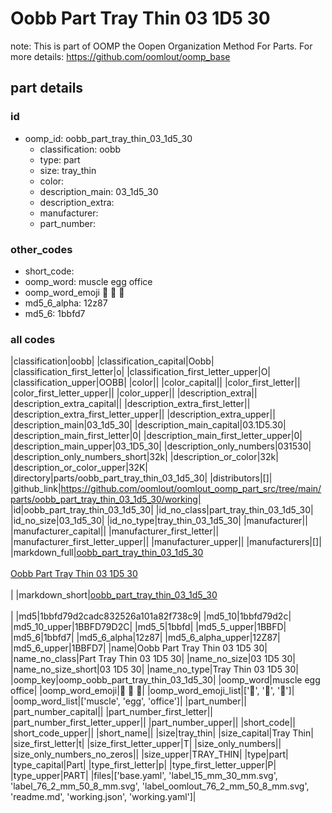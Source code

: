 # Oobb Part Tray Thin 03 1D5 30  

note: This is part of OOMP the Oopen Organization Method For Parts. For more details: https://github.com/oomlout/oomp_base

##  part details





### id
* oomp_id: oobb_part_tray_thin_03_1d5_30
  * classification: oobb
  * type: part
  * size: tray_thin
  * color: 
  * description_main: 03_1d5_30
  * description_extra: 
  * manufacturer: 
  * part_number: 

### other_codes
* short_code: 
* oomp_word: muscle egg office
* oomp_word_emoji :muscle: :egg: :office:
* md5_6_alpha: 12z87
* md5_6: 1bbfd7

### all codes 
|classification|oobb|
|classification_capital|Oobb|
|classification_first_letter|o|
|classification_first_letter_upper|O|
|classification_upper|OOBB|
|color||
|color_capital||
|color_first_letter||
|color_first_letter_upper||
|color_upper||
|description_extra||
|description_extra_capital||
|description_extra_first_letter||
|description_extra_first_letter_upper||
|description_extra_upper||
|description_main|03_1d5_30|
|description_main_capital|03.1D5.30|
|description_main_first_letter|0|
|description_main_first_letter_upper|0|
|description_main_upper|03_1D5_30|
|description_only_numbers|031530|
|description_only_numbers_short|32k|
|description_or_color|32k|
|description_or_color_upper|32K|
|directory|parts/oobb_part_tray_thin_03_1d5_30|
|distributors|[]|
|github_link|https://github.com/oomlout/oomlout_oomp_part_src/tree/main/parts/oobb_part_tray_thin_03_1d5_30/working|
|id|oobb_part_tray_thin_03_1d5_30|
|id_no_class|part_tray_thin_03_1d5_30|
|id_no_size|03_1d5_30|
|id_no_type|tray_thin_03_1d5_30|
|manufacturer||
|manufacturer_capital||
|manufacturer_first_letter||
|manufacturer_first_letter_upper||
|manufacturer_upper||
|manufacturers|[]|
|markdown_full|[oobb_part_tray_thin_03_1d5_30](https://github.com/oomlout/oomlout_oomp_part_src/tree/main/parts/oobb_part_tray_thin_03_1d5_30/working)<br>[](https://github.com/oomlout/oomlout_oomp_part_src/tree/main/parts/oobb_part_tray_thin_03_1d5_30/working)<br>[Oobb Part Tray Thin 03 1D5 30](https://github.com/oomlout/oomlout_oomp_part_src/tree/main/parts/oobb_part_tray_thin_03_1d5_30/working)<br><br>|
|markdown_short|[oobb_part_tray_thin_03_1d5_30](https://github.com/oomlout/oomlout_oomp_part_src/tree/main/parts/oobb_part_tray_thin_03_1d5_30/working)<br><br>|
|md5|1bbfd79d2cadc832526a101a82f738c9|
|md5_10|1bbfd79d2c|
|md5_10_upper|1BBFD79D2C|
|md5_5|1bbfd|
|md5_5_upper|1BBFD|
|md5_6|1bbfd7|
|md5_6_alpha|12z87|
|md5_6_alpha_upper|12Z87|
|md5_6_upper|1BBFD7|
|name|Oobb Part Tray Thin 03 1D5 30|
|name_no_class|Part Tray Thin 03 1D5 30|
|name_no_size|03 1D5 30|
|name_no_size_short|03 1D5 30|
|name_no_type|Tray Thin 03 1D5 30|
|oomp_key|oomp_oobb_part_tray_thin_03_1d5_30|
|oomp_word|muscle egg office|
|oomp_word_emoji|:muscle: :egg: :office:|
|oomp_word_emoji_list|[':muscle:', ':egg:', ':office:']|
|oomp_word_list|['muscle', 'egg', 'office']|
|part_number||
|part_number_capital||
|part_number_first_letter||
|part_number_first_letter_upper||
|part_number_upper||
|short_code||
|short_code_upper||
|short_name||
|size|tray_thin|
|size_capital|Tray Thin|
|size_first_letter|t|
|size_first_letter_upper|T|
|size_only_numbers||
|size_only_numbers_no_zeros||
|size_upper|TRAY_THIN|
|type|part|
|type_capital|Part|
|type_first_letter|p|
|type_first_letter_upper|P|
|type_upper|PART|
|files|['base.yaml', 'label_15_mm_30_mm.svg', 'label_76_2_mm_50_8_mm.svg', 'label_oomlout_76_2_mm_50_8_mm.svg', 'readme.md', 'working.json', 'working.yaml']|
